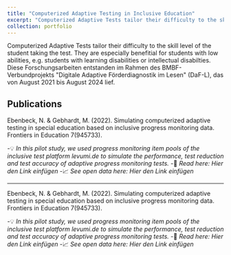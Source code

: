 ```yaml
---
title: "Computerized Adaptive Testing in Inclusive Education"
excerpt: "Computerized Adaptive Tests tailor their difficulty to the skill level of the student taking the test. They are especially benefitial for students with low abilities, e.g. students with learning disabilities or intellectual disabilties."
collection: portfolio
---
```


Computerized Adaptive Tests tailor their difficulty to the skill level of the student taking the test. They are especially benefitial for students with low abilities, e.g. students with learning disabilities or intellectual disabilties. Diese Forschungsarbeiten entstanden im Rahmen des BMBF-Verbundprojekts "Digitale Adaptive Förderdiagnostik im Lesen" (DaF-L), das von August 2021 bis August 2024 lief.

## Publications

Ebenbeck, N. & Gebhardt, M. (2022). Simulating computerized adaptive testing in special education based on inclusive progress monitoring data. Frontiers in Education 7(945733).

-:bulb: *In this pilot study, we used progress monitoring item pools of the inclusive test platform levumi.de to simulate the performance, test reduction and test accuracy of adaptive progress monitoring tests.*
-:page_facing_up: *Read here: Hier den Link einfügen*
-:chart_with_upwards_trend: *See open data here: Hier den Link einfügen*
  
---

Ebenbeck, N. & Gebhardt, M. (2022). Simulating computerized adaptive testing in special education based on inclusive progress monitoring data. Frontiers in Education 7(945733).

-:bulb: *In this pilot study, we used progress monitoring item pools of the inclusive test platform levumi.de to simulate the performance, test reduction and test accuracy of adaptive progress monitoring tests.*
-:page_facing_up: *Read here: Hier den Link einfügen*
-:chart_with_upwards_trend: *See open data here: Hier den Link einfügen*


